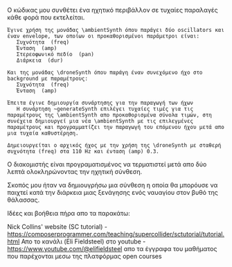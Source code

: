 Ο κώδικας μου συνθέτει ένα ηχητικό περιβάλλον σε τυχαίες παραλαγές κάθε φορά που εκτελείται.

    Έγινε χρήση της μονάδας \ambientSynth όπου παράγει δύο oscillators και έναν envelope, των οποίων οι προκαθορισμένοι παράμετροι είναι:
       Συχνότητα  (freq)
       Ένταση  (amp)
       Στερεοφωνικό πεδίο  (pan)
       Διάρκεια  (dur)

    Και της μονάδας \droneSynth όπου παράγη έναν συνεχόμενο ήχο στο background με παραμέτρους:
       Συχνότητα  (freq)
       Ένταση  (amp)

    Έπειτα έγινε δημιουργία συνάρτησης για την παραγωγή των ήχων
       Η συνάρτηση ~generateSynth επιλέγει τυχαίες τιμές για τις παραμέτρους της \ambientSynth απο προκαθορισμένα σύνολα τιμών, στη συνέχεια δημιουργεί μια νέα \ambientSynth με τις επιλεγμένες παραμέτρους και προγραμματίζει την παραγωγή του επόμενου ήχου μετά απο μια τυχαία καθυστέρηση.

    Δημειουργείται ο αρχικός ήχος με την χρήση της \droneSynth με σταθερή συχνότητα (freq) στα 110 Hz και ένταση (amp) 0.3.

Ο διακομιστής είναι προγραματισμένος να τερματιστεί μετά απο δύο λεπτά ολοκληρώνοντας την ηχητική σύνθεση.

Σκοπός μου ήταν να δημιουγρήσω μια σύνθεση η οποία θα μπορόυσε να παιχτεί κατά την διάρκεια μιας ξενάγησης ενός ναυαγίου στον βυθό της θάλασσας.

Ιδέες και βοήθεια πήρα απο τα παρακάτω:

   Nick Collins' website (SC tutorial) - https://composerprogrammer.com/teaching/supercollider/sctutorial/tutorial.html
   Απο το κανάλι (Eli Fieldsteel) στο youtube - https://www.youtube.com/@elifieldsteel
   απο τα έγγραφα του μαθήματος που παρέχονται μεσω της πλατφόρμας open courses
